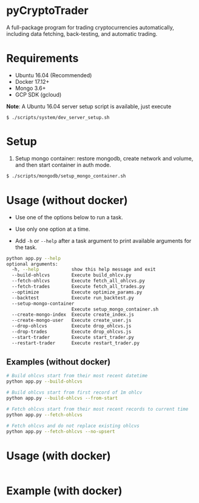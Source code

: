 # pyCryptoTrader

A full-package program for trading cryptocurrencies automatically, including data fetching, back-testing, and automatic trading.

# Requirements

- Ubuntu 16.04 (Recommended)
- Docker 17.12+
- Mongo 3.6+
- GCP SDK (gcloud)

**Note**: A Ubuntu 16.04 server setup script is available, just execute

`$ ./scripts/system/dev_server_setup.sh`

# Setup

1. Setup mongo container: restore mongodb, create network and volume, and then start container in auth mode.

```sh
$ ./scripts/mongodb/setup_mongo_container.sh
```

# Usage (without docker)

- Use one of the options below to run a task. 
- Use only one option at a time. 


- Add `-h` or `--help` after a task argument to print available arguments for the task.

```sh
python app.py --help
optional arguments:
  -h, --help            show this help message and exit
  --build-ohlcvs        Execute build_ohlcv.py
  --fetch-ohlcvs        Execute fetch_all_ohlcvs.py
  --fetch-trades        Execute fetch_all_trades.py
  --optimize            Execute optimize_params.py
  --backtest            Execute run_backtest.py
  --setup-mongo-container
                        Execute setup_mongo_container.sh
  --create-mongo-index  Execute create_index.js
  --create-mongo-user   Execute create_user.js
  --drop-ohlcvs         Execute drop_ohlcvs.js
  --drop-trades         Execute drop_ohlcvs.js
  --start-trader        Execute start_trader.py
  --restart-trader      Execute restart_trader.py
```

## Examples (without docker)

```sh
# Build ohlcvs start from their most recent datetime
python app.py --build-ohlcvs

# Build ohlcvs start from first record of 1m ohlcv
python app.py --build-ohlcvs --from-start

# Fetch ohlcvs start from their most recent records to current time
python app.py --fetch-ohlcvs

# Fetch ohlcvs and do not replace existing ohlcvs
python app.py --fetch-ohlcvs --no-upsert
```

# Usage (with docker)

```sh

```

# Example (with docker)

```sh

```

# 